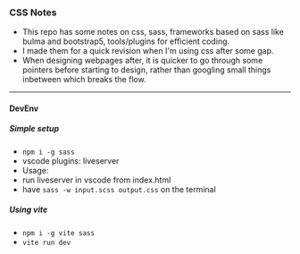 ### CSS Notes

- This repo has some notes on css, sass, frameworks based on sass like bulma and bootstrap5, tools/plugins for efficient coding.
- I made them for a quick revision when I'm using css after some gap.
- When designing webpages after, it is quicker to go through some pointers before starting to design, rather than googling small things inbetween which breaks the flow.

---

#### DevEnv
##### Simple setup
- `npm i -g sass`
-  vscode plugins: liveserver
-  Usage:
  - run liveserver in vscode from index.html
  - have `sass -w input.scss output.css` on the terminal

##### Using vite
- `npm i -g vite sass`
- `vite run dev`

